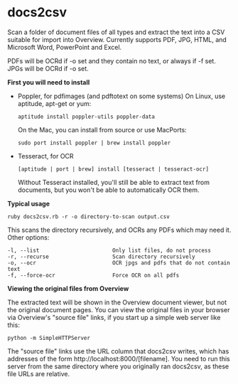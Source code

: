 docs2csv
========

Scan a folder of document files of all types and extract the text into a CSV suitable for import into Overview. Currently supports PDF, JPG, HTML, and Microsoft Word, PowerPoint and Excel. 

PDFs will be OCRd if -o set and they contain no text, or always if -f set. 
JPGs will be OCRd if -o set.

**First you will need to install**
  - Poppler, for pdfimages (and pdftotext on some systems)
    On Linux, use aptitude, apt-get or yum:

    ```aptitude install poppler-utils poppler-data```

    On the Mac, you can install from source or use MacPorts:

    ```sudo port install poppler | brew install poppler```

  - Tesseract, for OCR

    ```[aptitude | port | brew] install [tesseract | tesseract-ocr]```

    Without Tesseract installed, you'll still be able to extract text from documents, but you won't be able to automatically OCR them.

**Typical usage** 

    ruby docs2csv.rb -r -o directory-to-scan output.csv
    
This scans the directory recursively, and OCRs any PDFs which may need it. Other options:

    -l, --list                       Only list files, do not process
    -r, --recurse                    Scan directory recursively
    -o, --ocr                        OCR jpgs and pdfs that do not contain text
    -f, --force-ocr                  Force OCR on all pdfs


**Viewing the original files from Overview**

The extracted text will be shown in the Overview document viewer, but not the original document pages. You can view the original files in your browser via Overview's "source file" links, if you start up a simple web server like this:

    python -m SimpleHTTPServer

The "source file" links use the URL column that docs2csv writes, which has addresses of the form  http://localhost:8000/[filename]. You need to run this server from the same directory where you originally ran docs2csv, as these file URLs are relative.


